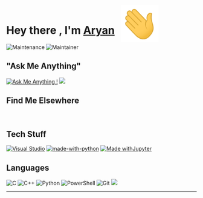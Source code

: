 <html>

<h1>Hey there , I'm <a href="https://github.com/AryanJ2004">Aryan</a> 
<img src="hi.gif" alt="" width="100px" style="position:relative;top:20px; left:10px; max-width: 50%;">


</h1>

![Maintenance](https://img.shields.io/badge/Maintained%3F-Yes-green.svg) ![Maintainer](https://img.shields.io/badge/Maintainer-AryanJ2004-blue)

<h2> "Ask Me Anything"</h2>

[![Ask Me Anything !](https://img.shields.io/badge/Ask%20Me-Anything-1abc9c.svg)](https://github.com/AryanJ2004/AryanJ2004/issues/new) ![](https://komarev.com/ghpvc/?username=AryanJ2004) 

<h2>Find Me Elsewhere</h2>

<a href="mailto:aryanj1084@gmail.com" target="_blank" ><img
        src="https://img.shields.io/badge/@aryanj1084@gmail.com-30302f?style=flat&logo=gmail" alt=""></a>
<a href="https://www.instagram.com/aryan_jain_1006" target="_blank" ><img src="https://img.shields.io/badge/@aryan_jain_1006-30302f?style=flat&logo=instagram" alt=""></a>
<a href="http://t.me/AryanJ2004"  target="_blank" ><img src="https://img.shields.io/badge/AryanJ2004-30302f?style=flat&logo=telegram" alt=""></a> <a href="https://www.linkedin.com/" target="_blank" ><img
        src="https://img.shields.io/badge/AryanJ2004-30302f?style=flat&logo=linkedin" alt=""></a>
<a href="https://twitter.com/" target="_blank" ><img
        src="https://img.shields.io/badge/@AryanJ2004-30302f?style=flat&logo=twitter" alt=""></a>



<h2>Tech Stuff <img id="typing-man"
        src="https://emojipedia-us.s3.amazonaws.com/source/skype/289/man-technologist_1f468-200d-1f4bb.png" width="40px"
        style="position: relative;top: 7px;" alt=""></h2>

[![Visual Studio](https://badgen.net/badge/icon/VisualStudio?icon=visualstudio&label)](https://visualstudio.microsoft.com) [![made-with-python](https://img.shields.io/badge/Made%20with-Python-1f425f.svg)](https://www.python.org/) [![Made withJupyter](https://img.shields.io/badge/Made%20with-Jupyter-orange?style=for-the-badge&logo=Jupyter)](https://jupyter.org/try)
<h2>Languages</h2>

![C](https://img.shields.io/badge/c-%2300599C.svg?style=for-the-badge&logo=c&logoColor=white) ![C++](https://img.shields.io/badge/c++-%2300599C.svg?style=for-the-badge&logo=c%2B%2B&logoColor=white) ![Python](https://img.shields.io/badge/python-3670A0?style=for-the-badge&logo=python&logoColor=ffdd54) ![PowerShell](https://img.shields.io/badge/PowerShell-%235391FE.svg?style=for-the-badge&logo=powershell&logoColor=white) ![Git](https://img.shields.io/badge/git-%23F05033.svg?style=for-the-badge&logo=git&logoColor=white)     <img src="https://img.shields.io/badge/HTML-FF4500?style=for-the-badge&logo=html5&logoColor=white" />  

 </p>

 <hr style="height:1px;">
<br>
<p align ="center">
<img src="https://github-readme-stats.vercel.app/api/top-langs/?username=AryanJ2004&theme=outrun" alt="">
</p>






<!--

-->
